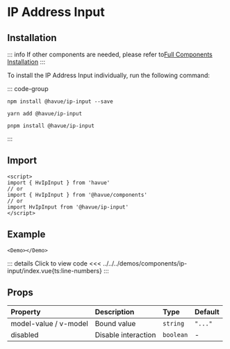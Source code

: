 # IP Address Input

## Installation

::: info
If other components are needed, please refer to[Full Components Installation](./index.md)
:::

To install the IP Address Input individually, run the following command:

::: code-group

```shell
npm install @havue/ip-input --save
```

```shell
yarn add @havue/ip-input
```

```shell
pnpm install @havue/ip-input
```

:::

## Import

```vue
<script>
import { HvIpInput } from 'havue'
// or 
import { HvIpInput } from '@havue/components'
// or
import HvIpInput from '@havue/ip-input'
</script>
```

## Example

<script setup>
import Demo from '@/components/ip-input/index.vue'
</script>

`<Demo></Demo>`

::: details Click to view code
<<< ../../../demos/components/ip-input/index.vue{ts:line-numbers}
:::

## Props

| Property              | Description         | Type        | Default   |
| :-------------------- | :------------------ | :---------- | :-------- |
| model-value / v-model | Bound value         | `string`  | `"..."` |
| disabled              | Disable interaction | `boolean` | -         |
